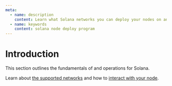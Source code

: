 ```yaml
---
meta:
  - name: description
    content: Learn what Solana networks you can deploy your nodes on and how to connect to your Solana node.
  - name: keywords
    content: solana node deploy program
---
```


# Introduction

This section outlines the fundamentals of and operations for Solana.

Learn about [the supported networks](/operations/solana/networks) and how to [interact with your node](/operations/solana/tools).